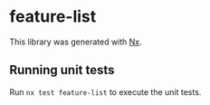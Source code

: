 # feature-list

This library was generated with [Nx](https://nx.dev).

## Running unit tests

Run `nx test feature-list` to execute the unit tests.
